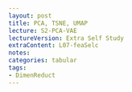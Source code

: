 ```yaml
---
layout: post
title: PCA, TSNE, UMAP
lecture: S2-PCA-VAE 
lectureVersion: Extra Self Study
extraContent: L07-feaSelc
notes: 
categories: tabular
tags:
- DimenReduct
---
```

